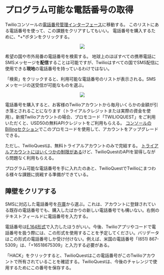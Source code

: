 # プログラム可能な電話番号の取得

Twilioコンソールの[電話番号管理インターフェース](https://www.twilio.com/console/phone-numbers/incoming)に移動する。 このリストにある電話番号を使って、この課題をクリアすしてもいい。 電話番号を購入するために、*+*ボタンをクリックする。

<center>
<img src="images/basic_training/buy-number.png"/>
</center>

希望の国や市外局番の電話番号を検索する。 地球上のほぼすべての携帯電話にSMSメッセージを**配信**することは可能ですが、Twilioはすべての国でSMS配信に使用できる**現地**の電話番号を持っているわけではない。

「検索」をクリックすると、利用可能な電話番号のリストが表示される。SMSメッセージの送受信が可能なものを選ぶ。

<center>
<img src="images/basic_training/search-for-number.png"/>
</center>

電話番号を購入すると、お客様のTwilioアカウントから毎月いくらかの金額が引き落とされることになります（トライアルクレジットまたは実際の資金を使用）。新規Twilioアカウントの場合、プロモコード「TWILIOQUEST」をご利用いただくと、USD50の無料APIクレジットをご利用もらえる。 [コンソールのBillingセクション](https://www.twilio.com/console/billing)でこのプロモコードを使用して、アカウントをアップグレードできる。

ただし、TwilioQuestは、無料トライアルアカウントのみで完結する。 [トライアルアカウントにはいくつかの制限がある](https://support.twilio.com/hc/en-us/articles/223136107-How-does-Twilio-s-Free-Trial-work-)けど、TwilioQuestのAPIを習得しながら問題なく利用もらえる。

プログラム可能な電話番号を手に入れたのあと、TwilioQuestでTwilioにまつわる様々な課題に挑戦する準備ができている。

## 障壁をクリアする

SMSに対応した電話番号を[在庫](https://www.twilio.com/console/phone-numbers/incoming)から選ぶ。これは、アカウントに登録されている既存の電話番号でも、購入したばかりの新しい電話番号でも構いない。右側のテキストフィールドに電話番号を入力する。

電話番号は[E.164形式](https://www.twilio.com/docs/glossary/what-e164)で入力したほうがいい。今後、Twilioアプリやコードで電話番号を扱う際には、この形式を使用することを予定してください。バリデータはこの形式の電話番号しか受け付けない。例えば、米国の電話番号「(651) 867-5309」は、「+16518675309」と入力する必要がある。

「HACK」をクリックすると、TwilioQuestはこの電話番号がこのTwilioアカウントで所有されていることを確認する。TwilioQuestは、今後のチャレンジで使用するためにこの番号を保存する。